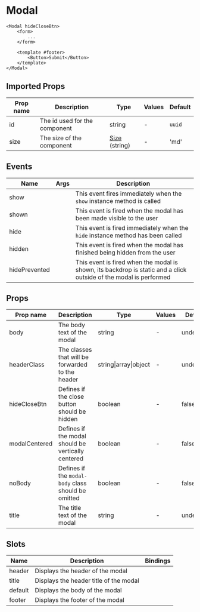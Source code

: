 # Modal

```vue
<Modal hideCloseBtn>
    <form>
        ...
    </form>

    <template #footer>
        <Button>Submit</Button>
    </template>
</Modal>
```

## Imported Props

| Prop name | Description                   | Type                                       | Values | Default |
| --------- | ----------------------------- | ------------------------------------------ | ------ | ------- |
| id        | The id used for the component | string                                     | -      | `uuid`  |
| size      | The size of the component     | [Size](../../composables/useSize) (string) | -      | 'md'    |

<!-- TODO Auto-generate based on type? -->

## Events

| Name          | Args | Description                                                                                                       |
| ------------- | ---- | ----------------------------------------------------------------------------------------------------------------- |
| show          |      | This event fires immediately when the `show` instance method is called                                            |
| shown         |      | This event is fired when the modal has been made visible to the user                                              |
| hide          |      | This event is fired immediately when the `hide` instance method has been called                                   |
| hidden        |      | This event is fired when the modal has finished being hidden from the user                                        |
| hidePrevented |      | This event is fired when the modal is shown, its backdrop is static and a click outside of the modal is performed |

## Props

| Prop name     | Description                                         | Type                  | Values | Default   |
| ------------- | --------------------------------------------------- | --------------------- | ------ | --------- |
| body          | The body text of the modal                          | string                | -      | undefined |
| headerClass   | The classes that will be forwarded to the header    | string\|array\|object | -      | undefined |
| hideCloseBtn  | Defines if the close button should be hidden        | boolean               | -      | false     |
| modalCentered | Defines if the modal should be vertically centered  | boolean               | -      | false     |
| noBody        | Defines if the `modal-body` class should be omitted | boolean               | -      | false     |
| title         | The title text of the modal                         | string                | -      | undefined |

## Slots

| Name    | Description                            | Bindings |
| ------- | -------------------------------------- | -------- |
| header  | Displays the header of the modal       |          |
| title   | Displays the header title of the modal |          |
| default | Displays the body of the modal         |          |
| footer  | Displays the footer of the modal       |          |
